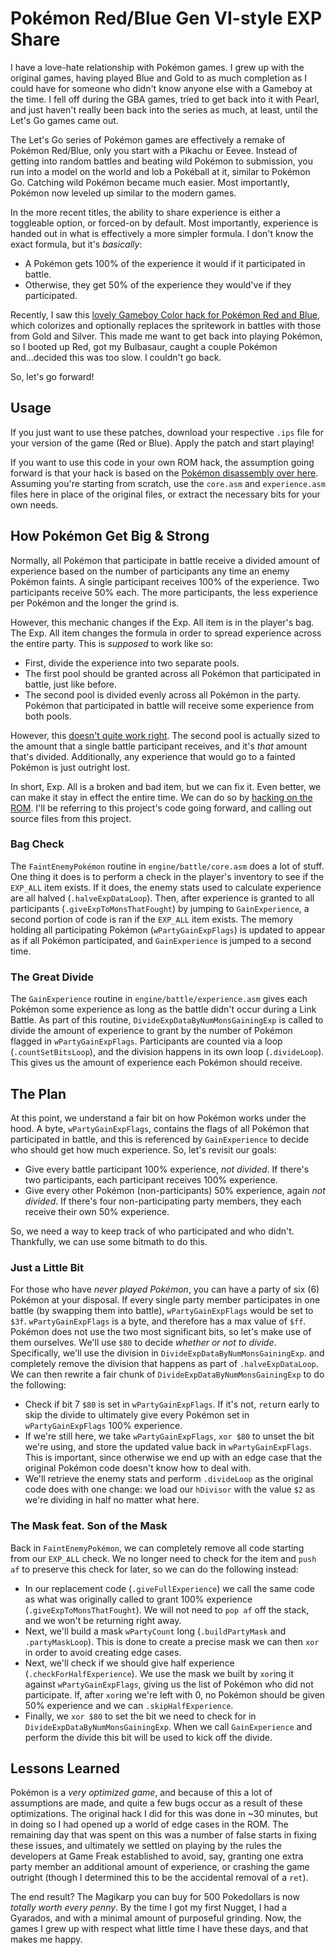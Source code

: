 # Pokémon Red/Blue Gen VI-style EXP Share

I have a love-hate relationship with Pokémon games. I grew up with the original games, having played Blue and Gold to as much completion as I could have for someone who didn't know anyone else with a Gameboy at the time. I fell off during the GBA games, tried to get back into it with Pearl, and just haven't really been back into the series as much, at least, until the Let's Go games came out.

The Let's Go series of Pokémon games are effectively a remake of Pokémon Red/Blue, only you start with a Pikachu or Eevee. Instead of getting into random battles and beating wild Pokémon to submission, you run into a model on the world and lob a Pokéball at it, similar to Pokémon Go. Catching wild Pokémon became much easier. Most importantly, Pokémon now leveled up similar to the modern games.

In the more recent titles, the ability to share experience is either a toggleable option, or forced-on by default. Most importantly, experience is handed out in what is effectively a more simpler formula. I don't know the exact formula, but it's _basically_:

* A Pokémon gets 100% of the experience it would if it participated in battle.
* Otherwise, they get 50% of the experience they would've if they participated.

Recently, I saw this [lovely Gameboy Color hack for Pokémon Red and Blue](https://www.romhacking.net/hacks/1385/), which colorizes and optionally replaces the spritework in battles with those from Gold and Silver. This made me want to get back into playing Pokémon, so I booted up Red, got my Bulbasaur, caught a couple Pokémon and...decided this was too slow. I couldn't go back.

So, let's go forward!

## Usage

If you just want to use these patches, download your respective `.ips` file for your version of the game (Red or Blue). Apply the patch and start playing!

If you want to use this code in your own ROM hack, the assumption going forward is that your hack is based on the [Pokémon disassembly over here](https://github.com/pret/pokered/). Assuming you're starting from scratch, use the `core.asm` and `experience.asm` files here in place of the original files, or extract the necessary bits for your own needs.

## How Pokémon Get Big & Strong

Normally, all Pokémon that participate in battle receive a divided amount of experience based on the number of participants any time an enemy Pokémon faints. A single participant receives 100% of the experience. Two participants receive 50% each. The more participants, the less experience per Pokémon and the longer the grind is.

However, this mechanic changes if the Exp. All item is in the player's bag. The Exp. All item changes the formula in order to spread experience across the entire party. This is _supposed_ to work like so:

* First, divide the experience into two separate pools.
* The first pool should be granted across all Pokémon that participated in battle, just like before.
* The second pool is divided evenly across all Pokémon in the party. Pokémon that participated in battle will receive some experience from both pools.

However, this [doesn't quite work right](https://bulbapedia.bulbagarden.net/wiki/Exp._Share#Generation_I). The second pool is actually sized to the amount that a single battle participant receives, and it's _that_ amount that's divided. Additionally, any experience that would go to a fainted Pokémon is just outright lost.

In short, Exp. All is a broken and bad item, but we can fix it. Even better, we can make it stay in effect the entire time. We can do so by [hacking on the ROM](https://github.com/pret/pokered/). I'll be referring to this project's code going forward, and calling out source files from this project.

### Bag Check

The `FaintEnemyPokémon` routine in `engine/battle/core.asm` does a lot of stuff. One thing it does is to perform a check in the player's inventory to see if the `EXP_ALL` item exists. If it does, the enemy stats used to calculate experience are all halved (`.halveExpDataLoop`). Then, after experience is granted to all participants (`.giveExpToMonsThatFought`) by jumping to `GainExperience`, a second portion of code is ran if the `EXP_ALL` item exists. The memory holding all participating Pokémon (`wPartyGainExpFlags`) is updated to appear as if all Pokémon participated, and `GainExperience` is jumped to a second time.

### The Great Divide

The `GainExperience` routine in `engine/battle/experience.asm` gives each Pokémon some experience as long as the battle didn't occur during a Link Battle. As part of this routine, `DivideExpDataByNumMonsGainingExp` is called to divide the amount of experience to grant by the number of Pokémon flagged in `wPartyGainExpFlags`. Participants are counted via a loop (`.countSetBitsLoop`), and the division happens in its own loop (`.divideLoop`). This gives us the amount of experience each Pokémon should receive.

## The Plan

At this point, we understand a fair bit on how Pokémon works under the hood. A byte, `wPartyGainExpFlags`, contains the flags of all Pokémon that participated in battle, and this is referenced by `GainExperience` to decide who should get how much experience. So, let's revisit our goals:

* Give every battle participant 100% experience, _not divided_. If there's two participants, each participant receives 100% experience.
* Give every other Pokémon (non-participants) 50% experience, again _not divided_. If there's four non-participating party members, they each receive their own 50% experience.

So, we need a way to keep track of who participated and who didn't. Thankfully, we can use some bitmath to do this.

### Just a Little Bit

For those who have _never played Pokémon_, you can have a party of six (6) Pokémon at your disposal. If every single party member participates in one battle (by swapping them into battle), `wPartyGainExpFlags` would be set to `$3f`. `wPartyGainExpFlags` is a byte, and therefore has a max value of `$ff`. Pokémon does not use the two most significant bits, so let's make use of them ourselves. We'll use `$80` to decide _whether or not to divide_. Specifically, we'll use the division in `DivideExpDataByNumMonsGainingExp`. and completely remove the division that happens as part of `.halveExpDataLoop`. We can then rewrite a fair chunk of `DivideExpDataByNumMonsGainingExp` to do the following:

* Check if bit 7 `$80` is set in `wPartyGainExpFlags`. If it's not, `ret`urn early to skip the divide to ultimately give every Pokémon set in `wPartyGainExpFlags` 100% experience.
* If we're still here, we take `wPartyGainExpFlags`, `xor $80` to unset the bit we're using, and store the updated value back in `wPartyGainExpFlags`. This is important, since otherwise we end up with an edge case that the original Pokémon code doesn't know how to deal with.
* We'll retrieve the enemy stats and perform `.divideLoop` as the original code does with one change: we load our `hDivisor` with the value `$2` as we're dividing in half no matter what here.
### The Mask feat. Son of the Mask

Back in `FaintEnemyPokémon`, we can completely remove all code starting from our `EXP_ALL` check. We no longer need to check for the item and `push af` to preserve this check for later, so we can do the following instead:

* In our replacement code (`.giveFullExperience`) we call the same code as what was originally called to grant 100% experience (`.giveExpToMonsThatFought`). We will not need to `pop af` off the stack, and we won't be returning right away.
* Next, we'll build a mask `wPartyCount` long (`.buildPartyMask` and `.partyMaskLoop`). This is done to create a precise mask we can then `xor` in order to avoid creating edge cases.
* Next, we'll check if we should give half experience (`.checkForHalfExperience`). We use the mask we built by `xor`ing it against `wPartyGainExpFlags`, giving us the list of Pokémon who did not participate. If, after `xor`ing we're left with 0, no Pokémon should be given 50% experience and we can `.skipHalfExperience`.
* Finally, we `xor $80` to set the bit we need to check for in `DivideExpDataByNumMonsGainingExp`. When we call `GainExperience` and perform the divide this bit will be used to kick off the divide.

## Lessons Learned

Pokémon is a _very optimized game_, and because of this a lot of assumptions are made, and quite a few bugs occur as a result of these optimizations. The original hack I did for this was done in ~30 minutes, but in doing so I had opened up a world of edge cases in the ROM. The remaining day that was spent on this was a number of false starts in fixing these issues, and ultimately we settled on playing by the rules the developers at Game Freak established to avoid, say, granting one extra party member an additional amount of experience, or crashing the game outright (though I determined this to be the accidental removal of a `ret`).

The end result? The Magikarp you can buy for 500 Pokedollars is now _totally worth every penny_. By the time I got my first Nugget, I had a Gyarados, and with a minimal amount of purposeful grinding. Now, the games I grew up with respect what little time I have these days, and that makes me happy.